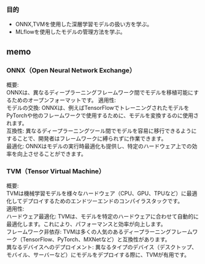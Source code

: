 ### 目的  
 - ONNX,TVMを使用した深層学習モデルの扱い方を学ぶ。
 - MLflowを使用したモデルの管理方法を学ぶ。  

## memo  
### ONNX（Open Neural Network Exchange）
概要:  
ONNXは、異なるディープラーニングフレームワーク間でモデルを移植可能にするためのオープンフォーマットです。
適用性:  
モデルの交換: ONNXは、例えばTensorFlowでトレーニングされたモデルをPyTorchや他のフレームワークで使用するために、モデルを変換するのに使用されます。  
互換性: 異なるディープラーニングツール間でモデルを容易に移行できるようにすることで、開発者はフレームワークに縛られずに作業できます。  
最適化: ONNXはモデルの実行時最適化も提供し、特定のハードウェア上での効率を向上させることができます。  
  
### TVM（Tensor Virtual Machine）  
概要:  
TVMは機械学習モデルを様々なハードウェア（CPU、GPU、TPUなど）に最適化してデプロイするためのエンドツーエンドのコンパイラスタックです。  
適用性:  
ハードウェア最適化: TVMは、モデルを特定のハードウェアに合わせて自動的に最適化します。これにより、パフォーマンスと効率が向上します。  
フレームワーク非依存: TVMは多くの人気のあるディープラーニングフレームワーク（TensorFlow、PyTorch、MXNetなど）と互換性があります。  
異なるデバイスへのデプロイメント: 異なるタイプのデバイス（デスクトップ、モバイル、サーバーなど）にモデルをデプロイする際に、TVMが有用です。  